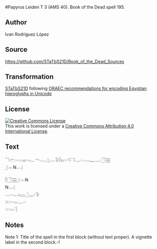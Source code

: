 #Papyrus Leiden T 3 (AMS 40). Book of the Dead spell 195.

## Author 

Ivan Rodríguez López

## Source 

https://github.com/STaTbS21D/Book_of_the_Dead_Sources

## Transformation 

[STaTbS21D](https://statbs21d.github.io/) following [ORAEC recommendations for encoding Egyptian hieroglyphs in Unicode](https://github.com/oraec/recommendations-encoding-hieroglyphs)

## License 

<a rel="license" href="http://creativecommons.org/licenses/by/4.0/"><img alt="Creative Commons License" style="border-width:0" src="https://i.creativecommons.org/l/by/4.0/88x31.png" /></a><br />This work is licensed under a <a rel="license" href="http://creativecommons.org/licenses/by/4.0/">Creative Commons Attribution 4.0 International License</a>.

## Text 

<hiero><rubrum>𓆓𓂧𓏏𓏥𓐍𓏏𓆑𓄭𓂋𓂻𓂋𓅱𓋴𓐍𓏏𓎺𓉐𓊃𓏏𓂋𓏤𓈖𓊃𓃂𓈗</rubrum><br>
𓊨𓁹N𓐙𓊤<br>
<br>
𓋴𓃂𓈗𓊨𓁹N<br>
N𓐙𓊤<br>
𓂋𓏏𓂝𓈙𓃀𓈖𓏌𓅱<br>
𓏴𓏛𓏥𓊃𓏏<br>
𓇷𓏏𓏥𓊹<br></hiero>

## Notes 

Note  1: Title of the spell in the first block (without text proper). A vignette label in the second block.-!
